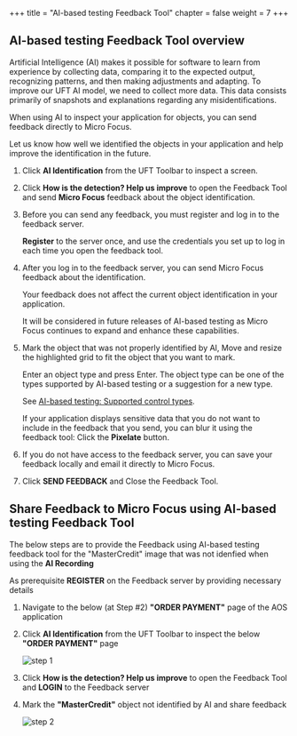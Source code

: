 +++
title = "AI-based testing Feedback Tool"
chapter = false
weight = 7
+++

## AI-based testing Feedback Tool overview

Artificial Intelligence (AI) makes it possible for software to learn from experience by collecting data, comparing it to the expected output, recognizing patterns, and then making adjustments and adapting. 
To improve our UFT AI model, we need to collect more data. This data consists primarily of snapshots and explanations regarding any misidentifications.

When using AI to inspect your application for objects, you can send feedback directly to Micro Focus. 

Let us know how well we identified the objects in your application and help improve the identification in the future.

1.	Click **AI Identification** from the UFT Toolbar to inspect a screen.

2.	Click **How is the detection? Help us improve** to open the Feedback Tool and send **Micro Focus** feedback about the object identification.

3.	Before you can send any feedback, you must register and log in to the feedback server. 
	
	**Register** to the server once, and use the credentials you set up to log in each time you open the feedback tool.

4. After you log in to the feedback server, you can send Micro Focus feedback about the identification. 

	Your feedback does not affect the current object identification in your application. 
	
	It will be considered in future releases of AI-based testing as Micro Focus continues to expand and enhance these capabilities.	

5. Mark the object that was not properly identified by AI, Move and resize the highlighted grid to fit the object that you want to mark.

	Enter an object type and press Enter. The object type can be one of the types supported by AI-based testing or a suggestion for a new type. 
	
	See [AI-based testing: Supported control types](https://admhelp.microfocus.com/uft/en/15.0-15.0.2/UFT_Help/Content/User_Guide/AI-supported-types.htm).
	
	If your application displays sensitive data that you do not want to include in the feedback that you send, you can blur it using the feedback tool: Click the **Pixelate**  button.

6. If you do not have access to the feedback server, you can save your feedback locally and email it directly to Micro Focus.

7.	Click **SEND FEEDBACK** and Close the Feedback Tool.

## Share Feedback to Micro Focus using AI-based testing Feedback Tool

The below steps are to provide the Feedback using AI-based testing feedback tool for the "MasterCredit" image that was not idenfied when using the **AI Recording**

As prerequisite **REGISTER** on the Feedback server by providing necessary details 

1.	Navigate to the below (at Step #2) **"ORDER PAYMENT"** page of the AOS application

2.	Click **AI Identification** from the UFT Toolbar to inspect the below **"ORDER PAYMENT"** page

	![step 1](/images/30_Create_UFT_AI_Based_Test/feedback.PNG)

3. Click **How is the detection? Help us improve** to open the Feedback Tool and **LOGIN** to the Feedback server

4. Mark the **"MasterCredit"** object not identified by AI and share feedback

	![step 2](/images/30_Create_UFT_AI_Based_Test/master_credit.png)

 
